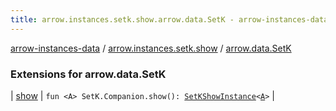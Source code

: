 ```yaml
---
title: arrow.instances.setk.show.arrow.data.SetK - arrow-instances-data
---
```


[arrow-instances-data](../../index.html) / [arrow.instances.setk.show](../index.html) / [arrow.data.SetK](./index.html)

### Extensions for arrow.data.SetK

| [show](show.html) | `fun <A> SetK.Companion.show(): `[`SetKShowInstance`](../../arrow.instances/-set-k-show-instance/index.html)`<`[`A`](show.html#A)`>` |

